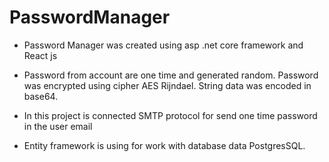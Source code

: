 # PasswordManager

- Password Manager was created using asp .net core framework and React js

- Password from account are one time and generated random. 
Password was encrypted using cipher AES Rijndael. 
String data was encoded in base64.

- In this project is connected SMTP protocol for send one time password in the user email

- Entity framework is using for work with database data PostgresSQL.

